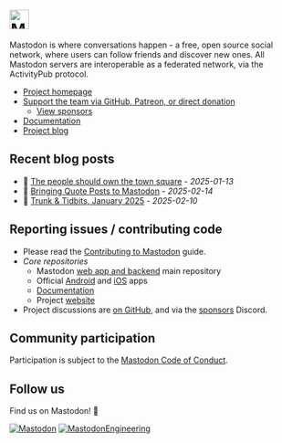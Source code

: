 <h1><picture>
  <source media="(prefers-color-scheme: dark)" srcset="https://raw.githubusercontent.com/mastodon/mastodon/main/lib/assets/wordmark.dark.png">
  <source media="(prefers-color-scheme: light)" srcset="https://raw.githubusercontent.com/mastodon/mastodon/main/lib/assets/wordmark.light.png">
  <img alt="Mastodon" src="https://github.com/mastodon/mastodon/raw/mainlib/assets/wordmark.light.png?raw=true" height="34">
</picture></h1>

Mastodon is where conversations happen - a free, open source social network, where users can follow friends and discover new ones. All Mastodon servers are interoperable as a federated network, via the ActivityPub protocol.

- [Project homepage](https://joinmastodon.org)
- [Support the team via GitHub, Patreon, or direct donation](https://joinmastodon.org/sponsors#donate)
  - [View sponsors](https://joinmastodon.org/sponsors)
- [Documentation](https://docs.joinmastodon.org)
- [Project blog](https://blog.joinmastodon.org)

## Recent blog posts

<!-- BLOG-POST-LIST:START -->
- :newspaper: [The people should own the town square](https://blog.joinmastodon.org/2025/01/the-people-should-own-the-town-square/) - *2025-01-13*
- :newspaper: [Bringing Quote Posts to Mastodon](https://blog.joinmastodon.org/2025/02/bringing-quote-posts-to-mastodon/) - *2025-02-14*
- :newspaper: [Trunk & Tidbits, January 2025](https://blog.joinmastodon.org/2025/02/trunk-tidbits-january-2025/) - *2025-02-10*
<!-- BLOG-POST-LIST:END -->

## Reporting issues / contributing code

- Please read the [Contributing to Mastodon](https://github.com/mastodon/.github/blob/main/CONTRIBUTING.md) guide.
- _Core repositories_
  - Mastodon [web app and backend](https://github.com/mastodon/mastodon) main repository
  - Official [Android](https://github.com/mastodon/mastodon-android) and [iOS](https://github.com/mastodon/mastodon-ios) apps
  - [Documentation](https://github.com/mastodon/documentation)
  - Project [website](https://github.com/mastodon/joinmastodon)
- Project discussions are [on GitHub](https://github.com/mastodon/mastodon/discussions), and via the [sponsors](https://www.patreon.com/mastodon/membership) Discord.

## Community participation

Participation is subject to the [Mastodon Code of Conduct](https://github.com/mastodon/.github/blob/main/CODE_OF_CONDUCT.md).

## Follow us

Find us on Mastodon! 🙂

[![Mastodon](https://img.shields.io/badge/Mastodon%20-%231DA1F2.svg?&style=flat-square&logo=mastodon&logoColor=white&color=6364FF)](https://mastodon.social/@mastodon) [![MastodonEngineering](https://img.shields.io/badge/MastodonEngineering%20-%231DA1F2.svg?&style=flat-square&logo=mastodon&logoColor=white&color=6364FF)](https://mastodon.social/@MastodonEngineering)
